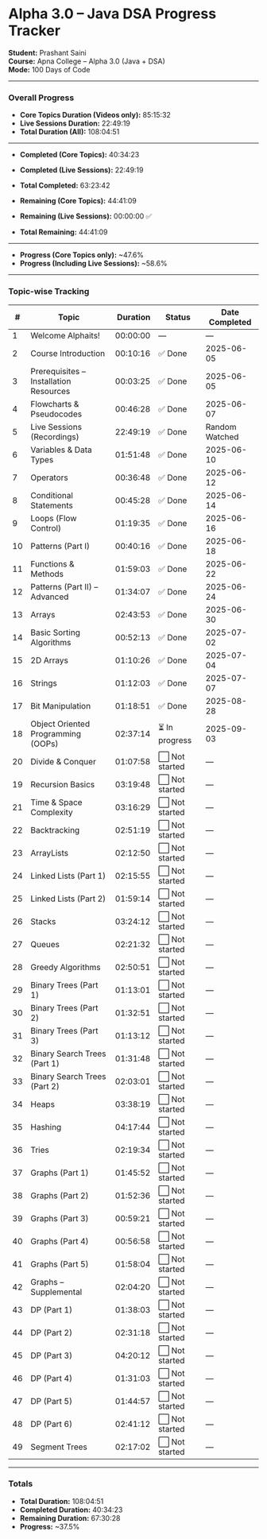 # Alpha 3.0 – Java DSA Progress Tracker

**Student:** Prashant Saini  
**Course:** Apna College – Alpha 3.0 (Java + DSA)  
**Mode:** 100 Days of Code  

---

### Overall Progress

- **Core Topics Duration (Videos only):** 85:15:32  
- **Live Sessions Duration:** 22:49:19  
- **Total Duration (All):** 108:04:51  

---

- **Completed (Core Topics):** 40:34:23  
- **Completed (Live Sessions):** 22:49:19  
- **Total Completed:** 63:23:42  

- **Remaining (Core Topics):** 44:41:09  
- **Remaining (Live Sessions):** 00:00:00 ✅  
- **Total Remaining:** 44:41:09  

---

- **Progress (Core Topics only):** ~47.6%  
- **Progress (Including Live Sessions):** ~58.6%  

---

### Topic-wise Tracking

| #  | Topic                                 | Duration   | Status        | Date Completed |
|----|---------------------------------------|-----------:|---------------|----------------|
| 1  | Welcome Alphaits!                     | 00:00:00   | —             | —              |
| 2  | Course Introduction                   | 00:10:16   | ✅ Done        | 2025-06-05     |
| 3  | Prerequisites – Installation Resources| 00:03:25   | ✅ Done        | 2025-06-05     |
| 4  | Flowcharts & Pseudocodes              | 00:46:28   | ✅ Done        | 2025-06-07     |
| 5  | Live Sessions (Recordings)            | 22:49:19   | ✅ Done        | Random Watched |
| 6  | Variables & Data Types                | 01:51:48   | ✅ Done        | 2025-06-10     |
| 7  | Operators                             | 00:36:48   | ✅ Done        | 2025-06-12     |
| 8  | Conditional Statements                | 00:45:28   | ✅ Done        | 2025-06-14     |
| 9  | Loops (Flow Control)                  | 01:19:35   | ✅ Done        | 2025-06-16     |
| 10 | Patterns (Part I)                     | 00:40:16   | ✅ Done        | 2025-06-18     |
| 11 | Functions & Methods                   | 01:59:03   | ✅ Done        | 2025-06-22     |
| 12 | Patterns (Part II) – Advanced         | 01:34:07   | ✅ Done        | 2025-06-24     |
| 13 | Arrays                                | 02:43:53   | ✅ Done        | 2025-06-30     |
| 14 | Basic Sorting Algorithms              | 00:52:13   | ✅ Done        | 2025-07-02     |
| 15 | 2D Arrays                             | 01:10:26   | ✅ Done        | 2025-07-04     |
| 16 | Strings                               | 01:12:03   | ✅ Done        | 2025-07-07     |
| 17 | Bit Manipulation                      | 01:18:51   | ✅ Done        | 2025-08-28     |
| 18 | Object Oriented Programming (OOPs)    | 02:37:14   | ⏳ In progress | 2025-09-03     |
| 20 | Divide & Conquer                      | 01:07:58   | ⬜ Not started  | —              |
| 19 | Recursion Basics                      | 03:19:48   | ⬜ Not started  | —              |
| 21 | Time & Space Complexity               | 03:16:29   | ⬜ Not started  | —              |
| 22 | Backtracking                          | 02:51:19   | ⬜ Not started  | —              |
| 23 | ArrayLists                            | 02:12:50   | ⬜ Not started  | —              |
| 24 | Linked Lists (Part 1)                 | 02:15:55   | ⬜ Not started  | —              |
| 25 | Linked Lists (Part 2)                 | 01:59:14   | ⬜ Not started  | —              |
| 26 | Stacks                                | 03:24:12   | ⬜ Not started  | —              |
| 27 | Queues                                | 02:21:32   | ⬜ Not started  | —              |
| 28 | Greedy Algorithms                     | 02:50:51   | ⬜ Not started  | —              |
| 29 | Binary Trees (Part 1)                 | 01:13:01   | ⬜ Not started  | —              |
| 30 | Binary Trees (Part 2)                 | 01:32:51   | ⬜ Not started  | —              |
| 31 | Binary Trees (Part 3)                 | 01:13:12   | ⬜ Not started  | —              |
| 32 | Binary Search Trees (Part 1)          | 01:31:48   | ⬜ Not started  | —              |
| 33 | Binary Search Trees (Part 2)          | 02:03:01   | ⬜ Not started  | —              |
| 34 | Heaps                                 | 03:38:19   | ⬜ Not started  | —              |
| 35 | Hashing                               | 04:17:44   | ⬜ Not started  | —              |
| 36 | Tries                                 | 02:19:34   | ⬜ Not started  | —              |
| 37 | Graphs (Part 1)                       | 01:45:52   | ⬜ Not started  | —              |
| 38 | Graphs (Part 2)                       | 01:52:36   | ⬜ Not started  | —              |
| 39 | Graphs (Part 3)                       | 00:59:21   | ⬜ Not started  | —              |
| 40 | Graphs (Part 4)                       | 00:56:58   | ⬜ Not started  | —              |
| 41 | Graphs (Part 5)                       | 01:58:04   | ⬜ Not started  | —              |
| 42 | Graphs – Supplemental                 | 02:04:20   | ⬜ Not started  | —              |
| 43 | DP (Part 1)                           | 01:38:03   | ⬜ Not started  | —              |
| 44 | DP (Part 2)                           | 02:31:18   | ⬜ Not started  | —              |
| 45 | DP (Part 3)                           | 04:20:12   | ⬜ Not started  | —              |
| 46 | DP (Part 4)                           | 01:31:03   | ⬜ Not started  | —              |
| 47 | DP (Part 5)                           | 01:44:57   | ⬜ Not started  | —              |
| 48 | DP (Part 6)                           | 02:41:12   | ⬜ Not started  | —              |
| 49 | Segment Trees                         | 02:17:02   | ⬜ Not started  | —              |

---

### Totals
- **Total Duration:** 108:04:51  
- **Completed Duration:** 40:34:23  
- **Remaining Duration:** 67:30:28  
- **Progress:** ~37.5%  
